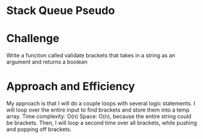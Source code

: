 # Stack Queue Pseudo

# Challenge

Write a function called validate brackets that takes in a string as an argument and returns a boolean

# Approach and Efficiency

My approach is that I will do a couple loops with several logic statements. I will loop over the entire input to find brackets and store them into a temp array.
Time complexity: O(n)
Space: O(n), because the entire string could be brackets. Then, I will loop a second time over all brackets, while pushing and popping off brackets.

